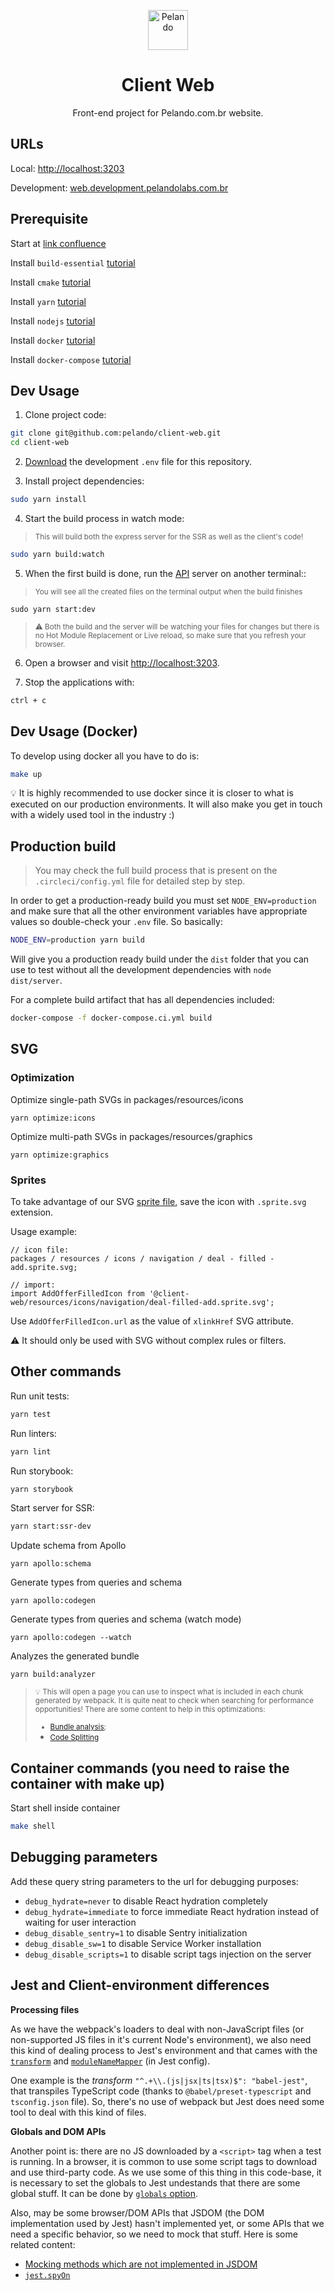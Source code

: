 <p align="center">
  <img alt="Pelando" height="64" src="./public/favicons/favicon.svg">
</p>

<h1 align="center">Client Web</h1>

<div align="center">
  Front-end project for Pelando.com.br website.
</div>

## URLs

Local: [http://localhost:3203](http://localhost:3203)

Development: [web.development.pelandolabs.com.br](https://web.development.pelandolabs.com.br)

## Prerequisite

Start at [link confluence](adicionar)

Install `build-essential` [tutorial](https://linuxhint.com/install-build-essential-ubuntu/)

Install `cmake` [tutorial](https://linuxhint.com/install-cmake-on-ubuntu)

Install `yarn` [tutorial](https://linuxize.com/post/how-to-install-yarn-on-ubuntu-20-04/)

Install `nodejs` [tutorial](https://www.digitalocean.com/community/tutorials/how-to-install-node-js-on-ubuntu-20-04-pt)

Install `docker` [tutorial](https://www.digitalocean.com/community/tutorials/how-to-install-and-use-docker-on-ubuntu-20-04-pt)

Install `docker-compose` [tutorial](https://www.digitalocean.com/community/tutorials/how-to-install-and-use-docker-compose-on-ubuntu-20-04-pt)


## Dev Usage

1. Clone project code:

```bash
git clone git@github.com:pelando/client-web.git
cd client-web
```

2. [Download](https://docs.google.com/document/d/1bwp1U7E3zBj1BlcY3-tTF0HKoQ4cicPzP2Ftt9LqxvY/edit#) the development `.env` file for this repository.

3. Install project dependencies:

```bash
sudo yarn install
```

4. Start the build process in watch mode:

> <small>This will build both the express server for the SSR as well as the client's code!</small>

```bash
sudo yarn build:watch
```

5. When the first build is done, run the [API](https://github.com/pelando/api.git) server on another terminal::

> <small>You will see all the created files on the terminal output when the build finishes</small>

```
sudo yarn start:dev
```

> <small>⚠️ Both the build and the server will be watching your files for changes but there is no Hot Module Replacement or Live reload, so make sure that you refresh your browser.</small>

6. Open a browser and visit [http://localhost:3203](http://localhost:3203).

7. Stop the applications with:

```bash
ctrl + c
```

## Dev Usage (Docker)

To develop using docker all you have to do is:

```bash
make up
```

💡 It is highly recommended to use docker since it is closer to what is executed on our production environments. It will also make you get in touch with a widely used tool in the industry :)

## Production build

> You may check the full build process that is present on the `.circleci/config.yml` file for detailed step by step.

In order to get a production-ready build you must set `NODE_ENV=production` and make sure that all the other environment variables have appropriate values so double-check your `.env` file. So basically:

```bash
NODE_ENV=production yarn build
```

Will give you a production ready build under the `dist` folder that you can use to test without all the development dependencies with `node dist/server`.

For a complete build artifact that has all dependencies included:

```bash
docker-compose -f docker-compose.ci.yml build
```

## SVG

### Optimization

Optimize single-path SVGs in packages/resources/icons

```
yarn optimize:icons
```

Optimize multi-path SVGs in packages/resources/graphics

```
yarn optimize:graphics
```

### Sprites

To take advantage of our SVG [sprite file](<https://en.wikipedia.org/wiki/Sprite_(computer_graphics)>), save the icon with `.sprite.svg` extension.

Usage example:

```tsx
// icon file:
packages / resources / icons / navigation / deal - filled - add.sprite.svg;
```

```tsx
// import:
import AddOfferFilledIcon from '@client-web/resources/icons/navigation/deal-filled-add.sprite.svg';
```

Use `AddOfferFilledIcon.url` as the value of `xlinkHref` SVG attribute.

:warning: It should only be used with SVG without complex rules or filters.

## Other commands

Run unit tests:

```bash
yarn test
```

Run linters:

```bash
yarn lint
```

Run storybook:

```bash
yarn storybook
```

Start server for SSR:

```bash
yarn start:ssr-dev
```

Update schema from Apollo

```
yarn apollo:schema
```

Generate types from queries and schema

```
yarn apollo:codegen
```

Generate types from queries and schema (watch mode)

```
yarn apollo:codegen --watch
```

Analyzes the generated bundle

```
yarn build:analyzer
```

> <small> 💡 This will open a page you can use to inspect what is included in each chunk generated by webpack. It is quite neat to check when searching for performance opportunities! There are some content to help in this optimizations:
>
> - [Bundle analysis](https://survivejs.com/webpack/optimizing/build-analysis/);
> - [Code Splitting](https://loadable-components.com/docs/code-splitting/)</small>

## Container commands (you need to raise the container with make up)

Start shell inside container

```bash
make shell
```

## Debugging parameters

Add these query string parameters to the url for debugging purposes:

- `debug_hydrate=never` to disable React hydration completely
- `debug_hydrate=immediate` to force immediate React hydration instead of waiting for user interaction
- `debug_disable_sentry=1` to disable Sentry initialization
- `debug_disable_sw=1` to disable Service Worker installation
- `debug_disable_scripts=1` to disable script tags injection on the server

## Jest and Client-environment differences

**Processing files**

As we have the webpack's loaders to deal with non-JavaScript files (or non-supported JS files in it's current Node's environment), we also need this kind of dealing process to Jest's environment and that cames with the [`transform`](https://jestjs.io/docs/configuration#transform-objectstring-pathtotransformer--pathtotransformer-object) and [`moduleNameMapper`](https://jestjs.io/docs/configuration#modulenamemapper-objectstring-string--arraystring) (in Jest config).

One example is the _transform_ `"^.+\\.(js|jsx|ts|tsx)$": "babel-jest"`, that transpiles TypeScript code (thanks to `@babel/preset-typescript` and `tsconfig.json` file). So, there's no use of webpack but Jest does need some tool to deal with this kind of files.

**Globals and DOM APIs**

Another point is: there are no JS downloaded by a `<script>` tag when a test is running. In a browser, it is common to use some script tags to download and use third-party code. As we use some of this thing in this code-base, it is necessary to set the globals to Jest undestands that there are some global stuff. It can be done by [`globals` option](https://jestjs.io/docs/configuration#globals-object).

Also, may be some browser/DOM APIs that JSDOM (the DOM implementation used by Jest) hasn't implemented yet, or some APIs that we need a specific behavior, so we need to mock that stuff. Here is some related content:

- [Mocking methods which are not implemented in JSDOM](https://jestjs.io/docs/manual-mocks#mocking-methods-which-are-not-implemented-in-jsdom)
- [`jest.spyOn`](https://jestjs.io/docs/jest-object#jestspyonobject-methodname)
